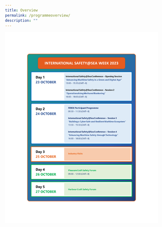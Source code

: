 ```yaml
---
title: Overview
permalink: /programmeoverview/
description: ""
---
```

![2023-Programme](/images/programme_V7.png)